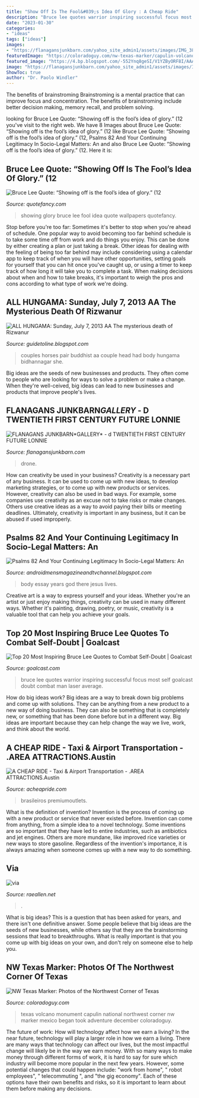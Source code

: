 ```yaml
---
title: "Show Off Is The Fool&#039;s Idea Of Glory : A Cheap Ride"
description: "Bruce lee quotes warrior inspiring successful focus most self goalcast doubt combat man laser average"
date: "2023-01-30"
categories:
- "ideas"
tags: ["ideas"]
images:
- "https://flanagansjunkbarn.com/yahoo_site_admin1/assets/images/IMG_3883.34731405_std.JPG"
featuredImage: "https://coloradoguy.com/nw-texas-marker/capulin-volcano-national-monument.jpg"
featured_image: "https://4.bp.blogspot.com/-552Ynq8geSI/V1YZByORF8I/AAAAAAAAFrQ/He9jk1ADI6AnJ02_HY3i_-T8K436Qw65wCLcB/s1600/IMG_20160125_233635.jpg"
image: "https://flanagansjunkbarn.com/yahoo_site_admin1/assets/images/IMG_3883.34731405_std.JPG"
ShowToc: true
author: "Dr. Paolo Windler"
---
```



The benefits of brainstroming
Brainstroming is a mental practice that can improve focus and concentration. The benefits of brainstroming include better decision making, memory recall, and problem solving.

	

		
looking for Bruce Lee Quote: “Showing off is the fool’s idea of glory.” (12 you've visit to the right web. We have 8 Images about Bruce Lee Quote: “Showing off is the fool’s idea of glory.” (12 like Bruce Lee Quote: “Showing off is the fool’s idea of glory.” (12, Psalms 82 And Your Continuing Legitimacy In Socio-Legal Matters: An and also Bruce Lee Quote: “Showing off is the fool’s idea of glory.” (12. Here it is:
		
    
## Bruce Lee Quote: “Showing Off Is The Fool’s Idea Of Glory.” (12

<img loading=lazy src="https://quotefancy.com/media/wallpaper/3840x2160/1721911-Bruce-Lee-Quote-Showing-off-is-the-fool-s-idea-of-glory.jpg" onerror="this.onerror=null;this.src='https://tse1.mm.bing.net/th?id=OIP.HzgiMGla5AQvIPIWyj80vwHaEK&amp;pid=15.1';" alt="Bruce Lee Quote: “Showing off is the fool’s idea of glory.” (12">

_Source: quotefancy.com_

>showing glory bruce lee fool idea quote wallpapers quotefancy. 

	

Stop before you're too far: Sometimes it's better to stop when you're ahead of schedule.
One popular way to avoid becoming too far behind schedule is to take some time off from work and do things you enjoy. This can be done by either creating a plan or just taking a break. Other ideas for dealing with the feeling of being too far behind may include considering using a calendar app to keep track of when you will have other opportunities, setting goals for yourself that you can hit once you've caught up, or using a timer to keep track of how long it will take you to complete a task. When making decisions about when and how to take breaks, it's important to weigh the pros and cons according to what type of work we're doing.

    
## ALL HUNGAMA: Sunday, July 7, 2013 AA The Mysterious Death Of Rizwanur

<img loading=lazy src="http://3.bp.blogspot.com/-taN7-yO91yA/UBC9xvLfmkI/AAAAAAAACqY/TUGUgdpjwKk/s640/two+couples+and+horses+panel.jpg" onerror="this.onerror=null;this.src='https://tse3.mm.bing.net/th?id=OIP.7dVtMmXBnN3_RDq1wZjezAAAAA&amp;pid=15.1';" alt="ALL HUNGAMA: Sunday, July 7, 2013 AA The mysterious death of Rizwanur">

_Source: guidetoline.blogspot.com_

>couples horses pair buddhist aa couple head had body hungama bidhannagar she. 

	

Big ideas are the seeds of new businesses and products. They often come to people who are looking for ways to solve a problem or make a change. When they're well-ceived, big ideas can lead to new businesses and products that improve people's lives.

    
## FLANAGANS JUNKBARN*GALLERY﻿* - D TWENTIETH FIRST CENTURY FUTURE LONNIE

<img loading=lazy src="https://flanagansjunkbarn.com/yahoo_site_admin1/assets/images/IMG_3883.34731405_std.JPG" onerror="this.onerror=null;this.src='https://tse4.mm.bing.net/th?id=OIP.c-b1zX2JOd4dU0WgYad3fAHaFj&amp;pid=15.1';" alt="FLANAGANS JUNKBARN*GALLERY﻿* - d TWENTIETH FIRST CENTURY FUTURE LONNIE">

_Source: flanagansjunkbarn.com_

>drone. 

	

How can creativity be used in your business?
Creativity is a necessary part of any business. It can be used to come up with new ideas, to develop marketing strategies, or to come up with new products or services. However, creativity can also be used in bad ways. For example, some companies use creativity as an excuse not to take risks or make changes. Others use creative ideas as a way to avoid paying their bills or meeting deadlines. Ultimately, creativity is important in any business, but it can be abused if used improperly.

    
## Psalms 82 And Your Continuing Legitimacy In Socio-Legal Matters: An

<img loading=lazy src="https://4.bp.blogspot.com/-552Ynq8geSI/V1YZByORF8I/AAAAAAAAFrQ/He9jk1ADI6AnJ02_HY3i_-T8K436Qw65wCLcB/s1600/IMG_20160125_233635.jpg" onerror="this.onerror=null;this.src='https://tse2.mm.bing.net/th?id=OIP.j8K6aOh5HE3c73G2TevL4wHaJ4&amp;pid=15.1';" alt="Psalms 82 And Your Continuing Legitimacy In Socio-Legal Matters: An">

_Source: androidmensmagazineandtvchannel.blogspot.com_

>body essay years god there jesus lives. 

	

Creative art is a way to express yourself and your ideas. Whether you're an artist or just enjoy making things, creativity can be used in many different ways. Whether it's painting, drawing, poetry, or music, creativity is a valuable tool that can help you achieve your goals.

    
## Top 20 Most Inspiring Bruce Lee Quotes To Combat Self-Doubt | Goalcast

<img loading=lazy src="http://www.goalcast.com/wp-content/uploads/2017/07/Bruce-Lee-successful.png" onerror="this.onerror=null;this.src='https://tse1.mm.bing.net/th?id=OIP.8MHLUF3LVjC_nuoU2IWSSgHaD4&amp;pid=15.1';" alt="Top 20 Most Inspiring Bruce Lee Quotes to Combat Self-Doubt | Goalcast">

_Source: goalcast.com_

>bruce lee quotes warrior inspiring successful focus most self goalcast doubt combat man laser average. 

	

How do big ideas work?
Big ideas are a way to break down big problems and come up with solutions. They can be anything from a new product to a new way of doing business. They can also be something that is completely new, or something that has been done before but in a different way. Big ideas are important because they can help change the way we live, work, and think about the world.

    
## A CHEAP RIDE - Taxi &amp; Airport Transportation - .AREA ATTRACTIONS.Austin

<img loading=lazy src="https://acheapride.com/yahoo_site_admin/assets/images/A_Cheap_Ride_-_Web_Site_Photos_-_Round_Rock_Premium_Outlets_-_09-11.241201739_std.jpg" onerror="this.onerror=null;this.src='https://tse1.mm.bing.net/th?id=OIP.Jqds_2WKRec1WSraC8o07AHaDt&amp;pid=15.1';" alt="A CHEAP RIDE - Taxi &amp; Airport Transportation - .AREA ATTRACTIONS.Austin">

_Source: acheapride.com_

>brasileiros premiumoutlets. 

	

What is the definition of invention?
Invention is the process of coming up with a new product or service that never existed before. Invention can come from anything, from a simple idea to a novel technology. Some inventions are so important that they have led to entire industries, such as antibiotics and jet engines. Others are more mundane, like improved rice varieties or new ways to store gasoline. Regardless of the invention's importance, it is always amazing when someone comes up with a new way to do something.

    
## Via

<img loading=lazy src="http://bit.ly/1g2e86Z" onerror="this.onerror=null;this.src='https://tse3.mm.bing.net/th?id=OIP.qQGU37Bi0yG1qVjUJCCkxwHaFA&amp;pid=15.1';" alt="via">

_Source: raeallen.net_

>. 

	

What is big ideas?
This is a question that has been asked for years, and there isn't one definitive answer. Some people believe that big ideas are the seeds of new businesses, while others say that they are the brainstorming sessions that lead to breakthroughs. What is really important is that you come up with big ideas on your own, and don't rely on someone else to help you.

    
## NW Texas Marker: Photos Of The Northwest Corner Of Texas

<img loading=lazy src="https://coloradoguy.com/nw-texas-marker/capulin-volcano-national-monument.jpg" onerror="this.onerror=null;this.src='https://tse4.mm.bing.net/th?id=OIP.oLsHLrAW_k7-PmbfU88JeQHaDw&amp;pid=15.1';" alt="NW Texas Marker: Photos of the Northwest Corner of Texas">

_Source: coloradoguy.com_

>texas volcano monument capulin national northwest corner nw marker mexico began took adventure december coloradoguy. 

	

The future of work: How will technology affect how we earn a living?
In the near future, technology will play a larger role in how we earn a living. There are many ways that technology can affect our lives, but the most impactful change will likely be in the way we earn money. With so many ways to make money through different forms of work, it is hard to say for sure which industry will become more popular in the next few years. However, some potential changes that could happen include: 
"work from home", " robot employees", " telecommuting ", and "the gig economy". Each of these options have their own benefits and risks, so it is important to learn about them before making any decisions.

